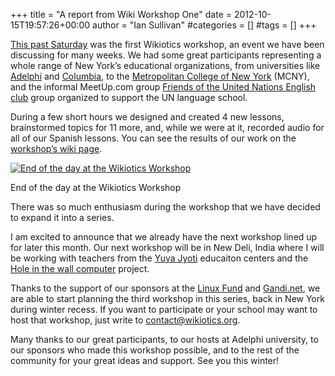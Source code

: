 +++
title = "A report from Wiki Workshop One"
date = 2012-10-15T19:57:26+00:00
author = "Ian Sullivan"
#categories = []
#tags = []
+++

[This past Saturday](/blog/2012/09/workshop-and-dimsum/) was the first Wikiotics workshop, an event we have been discussing for many weeks. We had some great participants representing a whole range of New York’s educational organizations, from universities like [Adelphi](https://web.archive.org/web/20160326005005/http://adelphi.edu/) and [Columbia](https://web.archive.org/web/20160326005005/http://www.columbia.edu/), to the [Metropolitan College of New York](https://web.archive.org/web/20160326005005/http://www.mcny.edu/) (MCNY), and the informal MeetUp.com group [Friends of the United Nations English club](https://web.archive.org/web/20160326005005/http://www.meetup.com/esl-426/) group organized to support the UN language school.

During a few short hours we designed and created 4 new lessons, brainstormed topics for 11 more, and, while we were at it, recorded audio for all of our Spanish lessons. You can see the results of our work on the [workshop’s wiki page](https://web.archive.org/web/20160326005005/https://wikiotics.org/en/2012-10-13-ESL_Workshop).

[![End of the day at the Wikiotics Workshop](https://web.archive.org/web/20160326005005im_/http://blog.wikiotics.net/wp-content/uploads/2012/10/P1000029-300x225.jpg "WikioticsWorkshopOneGroup")](https://web.archive.org/web/20160326005005/http://blog.wikiotics.net/wp-content/uploads/2012/10/P1000029-300x225.jpg)

End of the day at the Wikiotics Workshop

There was so much enthusiasm during the workshop that we have decided to expand it into a series.

I am excited to announce that we already have the next workshop lined up for later this month. Our next workshop will be in New Deli, India where I will be working with teachers from the [Yuva Jyoti](https://web.archive.org/web/20160326005005/http://articles.economictimes.indiatimes.com/2011-09-30/news/30228871_1_nsdc-niit-limited-vijay-k-thadani) educaiton centers and the [Hole in the wall computer](https://web.archive.org/web/20160326005005/http://www.hole-in-the-wall.com/) project.

Thanks to the support of our sponsors at the [Linux Fund](https://web.archive.org/web/20160326005005/http://linuxfund.org/) and [Gandi.net](https://web.archive.org/web/20160326005005/https://www.gandi.net/), we are able to start planning the third workshop in this series, back in New York during winter recess. If you want to participate or your school may want to host that workshop, just write to contact@wikiotics.org.

Many thanks to our great participants, to our hosts at Adelphi university, to our sponsors who made this workshop possible, and to the rest of the community for your great ideas and support. See you this winter!

